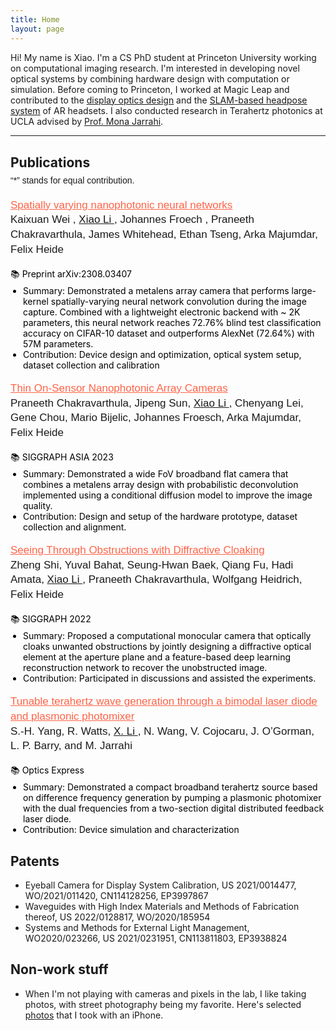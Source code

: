 ```yaml
---
title: Home
layout: page
---
```


<link rel="stylesheet" href="{{ '/assets/css/custom.css' | relative_url }}">
<link rel="stylesheet" href="https://fonts.googleapis.com/css2?family=Lobster&display=swap">

<!-- ![Profile Image]({% if site.external-image %}{{ site.picture }}{% else %}{{ site.url }}/{{ site.picture }}{% endif %}) -->

<p>
Hi! My name is Xiao. I'm a CS PhD student at Princeton University working on computational imaging research. I'm interested in developing novel optical systems by combining hardware design with computation or simulation. Before coming to Princeton, I worked at Magic Leap and contributed to the <a href="https://www.magicleap.com/optics-technology" target="_blank"><u>display optics design</u></a> and the <a href="https://developer-docs.magicleap.cloud/docs/guides/features/headpose/" target="_blank"><u>SLAM-based headpose system</u></a> of AR headsets. I also conducted research in Terahertz photonics at UCLA advised by 
<a href="https://samueli.ucla.edu/people/mona-jarrahi/" target="_blank"><u>Prof. Mona Jarrahi</u></a>.
</p>

<hr class="grey-bar">
<h2 style="margin-top: 30px;">Publications</h2>
<p style="font-family: 'Helvetica', 'Arial', sans-serif; font-size: 14px; line-height: 1.4;margin-top: -10px;">
“*” stands for equal contribution.
</p>

<p style="font-family: 'Helvetica', 'Arial', sans-serif; font-size: 17px; line-height: 1.4;">
  <a href="https://arxiv.org/abs/2308.03407" style="color: #ff6347; text-decoration: underline;">
    Spatially varying nanophotonic neural networks
  </a><br>
<span class="name-list">
  <span class="highlight-name">Kaixuan Wei&nbsp;</span>,
  <span class="highlight-name" style="text-decoration: underline;">Xiao Li&nbsp;</span>,
  <span class="highlight-name">Johannes Froech&nbsp;</span>,
  Praneeth Chakravarthula, 
  James Whitehead, 
  Ethan Tseng, 
  Arka Majumdar, 
  Felix Heide
</span><br>

  <span style="color: #000000; font-size: 14px;">📚 Preprint arXiv:2308.03407</span><br>
  <ul style="color: #000000; font-size: 14px; margin-top: -10px; padding-left: 20px;">
    <li>Summary: Demonstrated a metalens array camera that performs large-kernel spatially-varying neural network convolution during the image capture. Combined with a lightweight electronic backend with ~ 2K parameters, this neural network reaches 72.76% blind test classification accuracy on CIFAR-10 dataset and outperforms AlexNet (72.64%) with 57M parameters.</li>
    <li>Contribution: Device design and optimization, optical system setup, dataset collection and calibration</li>
  </ul>
</p>

<p style="font-family: 'Helvetica', 'Arial', sans-serif; font-size: 17px; line-height: 1.4;">
  <a href="https://dl.acm.org/doi/10.1145/3618398" style="color: #ff6347; text-decoration: underline;">
    Thin On-Sensor Nanophotonic Array Cameras
  </a><br>

  <span class="name-list">
  Praneeth Chakravarthula, 
  Jipeng Sun, 
  <span style="text-decoration: underline;">Xiao Li&nbsp;</span>,
  Chenyang Lei, Gene Chou, Mario Bijelic, Johannes Froesch, Arka Majumdar, Felix Heide
  </span><br>

  <span style="color: #000000; font-size: 14px;">📚 SIGGRAPH ASIA 2023</span><br>
  <ul style="color: #000000; font-size: 14px; margin-top: -10px; padding-left: 20px;">
    <li>Summary: Demonstrated a wide FoV broadband flat camera that combines a metalens array design with probabilistic deconvolution implemented using a conditional diffusion model to improve the image quality.</li>
    <li>Contribution: Design and setup of the hardware prototype, dataset collection and alignment. </li>
  </ul>
</p>

<p style="font-family: 'Helvetica', 'Arial', sans-serif; font-size: 17px; line-height: 1.4;">
  <a href="https://light.princeton.edu/publication/seeing-through-obstructions/" style="color: #ff6347; text-decoration: underline;">
    Seeing Through Obstructions with Diffractive Cloaking
  </a><br>

  <span class="name-list">
  Zheng Shi, Yuval Bahat, Seung-Hwan Baek, Qiang Fu, Hadi Amata,
  <span style="text-decoration: underline;">Xiao Li&nbsp;</span>,
  Praneeth Chakravarthula, Wolfgang Heidrich, Felix Heide
  </span><br>

  <span style="color: #000000; font-size: 14px;">📚 SIGGRAPH 2022</span><br>
  <ul style="color: #000000; font-size: 14px; margin-top: -10px; padding-left: 20px;">
    <li>Summary: Proposed a computational monocular camera that optically cloaks unwanted obstructions by jointly designing a diffractive optical element at the aperture plane and a feature-based deep learning reconstruction network to recover the unobstructed image.</li>
    <li>Contribution: Participated in discussions and assisted the experiments.</li>
  </ul>
</p>

<p style="font-family: 'Helvetica', 'Arial', sans-serif; font-size: 17px; line-height: 1.4;">
  <a href="https://opg.optica.org/oe/fulltext.cfm?uri=oe-23-24-31206&id=332775" style="color: #ff6347; text-decoration: underline;">
    Tunable terahertz wave generation through a bimodal laser diode and plasmonic photomixer
  </a><br>
  <span class="name-list">
  S.-H. Yang, R. Watts,
  <span style="text-decoration: underline;">X. Li&nbsp;</span>,
  N. Wang, V. Cojocaru, J. O’Gorman, L. P. Barry, and M. Jarrahi
  </span><br>

  <span style="color: #000000; font-size: 14px">📚 Optics Express </span><br>
  <ul style="color: #000000; font-size: 14px; margin-top: -10px; padding-left: 20px;">
    <li>Summary: Demonstrated a compact broadband terahertz source based on difference frequency generation by pumping a plasmonic photomixer with the dual frequencies from a two-section digital distributed feedback laser diode. </li>
    <li>Contribution: Device simulation and characterization</li>
  </ul>
</p>

<h2>Patents</h2>
<ul class="Patents">
	<li>Eyeball Camera for Display System Calibration, US 2021/0014477, WO/2021/011420, CN114128256, EP3997867</li>
	<li>Waveguides with High Index Materials and Methods of Fabrication thereof, US 2022/0128817, WO/2020/185954 </li>
	<li>Systems and Methods for External Light Management, WO2020/023266, US 2021/0231951, CN113811803, EP3938824</li>
</ul>

<h2>Non-work stuff</h2>
<ul class="Patents">
	<li>When I'm not playing with cameras and pixels in the lab, I like taking photos, with street photography being my favorite. Here's selected <a href="https://www.instagram.com/xli_photography/" target="_blank">photos</a> that I took with an iPhone.</li>
</ul>

    
